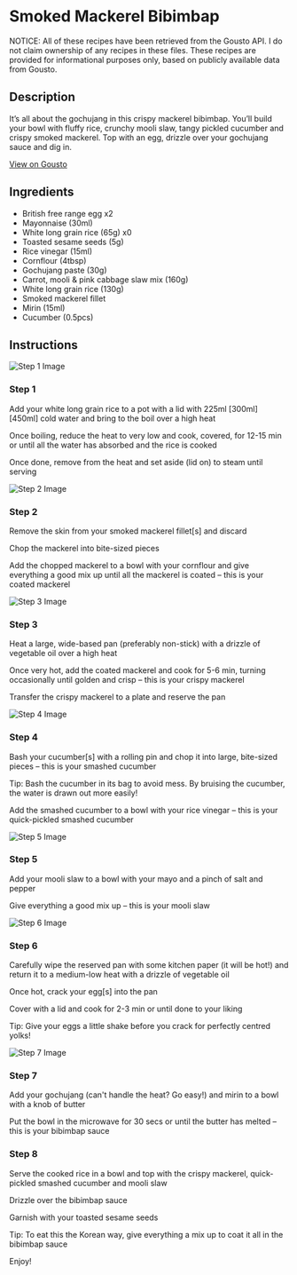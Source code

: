# Smoked Mackerel Bibimbap

NOTICE: All of these recipes have been retrieved from the Gousto API. I do not claim ownership of any recipes in these files. These recipes are provided for informational purposes only, based on publicly available data from Gousto.

## Description

It’s all about the gochujang in this crispy mackerel bibimbap. You’ll build your bowl with fluffy rice, crunchy mooli slaw, tangy pickled cucumber and crispy smoked mackerel. Top with an egg, drizzle over your gochujang sauce and dig in.

[View on Gousto](https://www.gousto.co.uk/recipes/cookbook/smoked-mackerel-bibimbap)

## Ingredients

- British free range egg x2
- Mayonnaise (30ml)
- White long grain rice (65g) x0
- Toasted sesame seeds (5g)
- Rice vinegar (15ml)
- Cornflour (4tbsp)
- Gochujang paste (30g)
- Carrot, mooli & pink cabbage slaw mix (160g)
- White long grain rice (130g)
- Smoked mackerel fillet
- Mirin (15ml)
- Cucumber (0.5pcs)

## Instructions

![Step 1 Image](https://production-media.gousto.co.uk/cms/recipe-step-image/step-1-1695721954168-x200.jpg)

### Step 1

Add your white long grain rice to a pot with a lid with 225ml <span class="text-purple">[300ml]</span> <span class="text-danger">[450ml] </span>cold water and bring to the boil over a high heat

Once boiling, reduce the heat to very low and cook, covered, for 12-15 min or until all the water has absorbed and the rice is cooked

Once done, remove from the heat and set aside (lid on) to steam until serving

![Step 2 Image](https://production-media.gousto.co.uk/cms/recipe-step-image/Step-2-1695721956987-x200.jpg)

### Step 2

Remove the skin from your smoked mackerel fillet[s] and discard

Chop the mackerel into bite-sized pieces

Add the chopped mackerel to a bowl with your cornflour and give everything a good mix up until all the mackerel is coated – this is your coated mackerel

![Step 3 Image](https://production-media.gousto.co.uk/cms/recipe-step-image/step-3-1695721960724-x200.jpg)

### Step 3

Heat a large, wide-based pan (preferably non-stick) with a drizzle of vegetable oil over a high heat

Once very hot, add the coated mackerel and cook for 5-6 min, turning occasionally until golden and crisp – this is your crispy mackerel

Transfer the crispy mackerel to a plate and reserve the pan

![Step 4 Image](https://production-media.gousto.co.uk/cms/recipe-step-image/step-4-1695721963495-x200.jpg)

### Step 4

Bash your cucumber[s] with a rolling pin and chop it into large, bite-sized pieces – this is your smashed cucumber

Tip: Bash the cucumber in its bag to avoid mess. By bruising the cucumber, the water is drawn out more easily!

Add the smashed cucumber to a bowl with your rice vinegar – this is your quick-pickled smashed cucumber

![Step 5 Image](https://production-media.gousto.co.uk/cms/recipe-step-image/step-5-1695721966574-x200.jpg)

### Step 5

Add your mooli slaw to a bowl with your mayo and a pinch of salt and pepper

Give everything a good mix up – this is your mooli slaw

![Step 6 Image](https://production-media.gousto.co.uk/cms/recipe-step-image/step-6-1695721969471-x200.jpg)

### Step 6

Carefully wipe the reserved pan with some kitchen paper (it will be hot!) and return it to a medium-low heat with a drizzle of vegetable oil

Once hot, crack your egg[s] into the pan

Cover with a lid and cook for 2-3 min or until done to your liking

Tip: Give your eggs a little shake before you crack for perfectly centred yolks!

![Step 7 Image](https://production-media.gousto.co.uk/cms/recipe-step-image/Step-7-1695721972617-x200.jpg)

### Step 7

Add your gochujang (can't handle the heat? Go easy!) and mirin to a bowl with a knob of butter

Put the bowl in the microwave for 30 secs or until the butter has melted – this is your bibimbap sauce

### Step 8

Serve the cooked rice in a bowl and top with the crispy mackerel, quick-pickled smashed cucumber and mooli slaw

Drizzle over the bibimbap sauce

Garnish with your toasted sesame seeds

Tip: To eat this the Korean way, give everything a mix up to coat it all in the bibimbap sauce

Enjoy!

